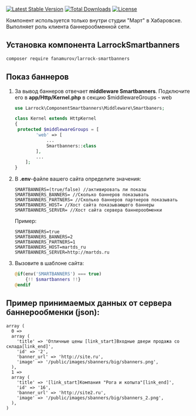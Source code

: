 [![Latest Stable Version](https://poser.pugx.org/fanamurov/larrock-smartbanners/version)](https://packagist.org/packages/fanamurov/larrock-smartbanners) [![Total Downloads](https://poser.pugx.org/fanamurov/larrock-smartbanners/downloads)](https://packagist.org/packages/fanamurov/larrock-smartbanners) [![License](https://poser.pugx.org/fanamurov/larrock-smartbanners/license)](https://packagist.org/packages/fanamurov/larrock-smartbanners)

Компонент используется только внутри студии "Март" в Хабаровске. Выполняет роль клиента баннерообменной сети.

## Установка компонента LarrockSmartbanners
```sh
composer require fanamurov/larrock-smartbanners
```

## Показ баннеров
1. За вывод баннеров отвечает **middleware Smartbanners**. Подключите его в **app/Http/Kernel.php** в секцию $middlewareGroups - web
	```php
	use Larrock\ComponentSmartbanners\Middleware\Smartbaners;
	
	class Kernel extends HttpKernel
	{
	 protected $middlewareGroups = [
	        'web' => [
	            ...
	            Smartbanners::class
	        ],
	        ...
	    ];
	}
	```

2. В **.env**-файле вашего сайта определите значения:
	```
	SMARTBANNERS=(true/false) //активировать ли показы
	SMARTBANNERS_BANNERS= //Сколько баннеров показывать
	SMARTBANNERS_PARTNERS= //Сколько баннеров партнеров показывать
	SMARTBANNERS_HOST= //Хост сайта показывающего баннеры
	SMARTBANNERS_SERVER= //Хост сайта сервера баннерообменки
	```
	Пример:
	```
	SMARTBANNERS=true
	SMARTBANNERS_BANNERS=2
	SMARTBANNERS_PARTNERS=1
	SMARTBANNERS_HOST=martds_ru
	SMARTBANNERS_SERVER=http://martds.ru
	```

3. Вызовите в шаблоне сайта:
	```php
	@if(env('SMARTBANNERS') === true)
	    {!! $smartbanners !!}
	@endif
	```
## Пример принимаемых данных от сервера баннерообменки (json):
```
array (
  0 => 
  array (
    'title' => 'Отличные цены [link_start]Входные двери продажа со склада[link_end]',
    'id' => '2',
    'banner_url' => 'http://site.ru',
    'image' => '/public/images/sbanners/big/sbanners.png',
  ),
  1 => 
  array (
    'title' => '[link_start]Компания "Рога и копыта"[link_end]',
    'id' => '16',
    'banner_url' => 'http://site2.ru',
    'image' => '/public/images/sbanners/big/sbanners_2.png',
  ),
)
```